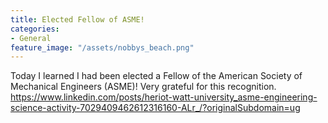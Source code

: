 ```yaml
---
title: Elected Fellow of ASME!
categories:
- General
feature_image: "/assets/nobbys_beach.png"
---
```


Today I learned I had been elected a Fellow of the American Society of Mechanical Engineers (ASME)! Very grateful for this recognition.
https://www.linkedin.com/posts/heriot-watt-university_asme-engineering-science-activity-7029409462612316160-ALr_/?originalSubdomain=ug